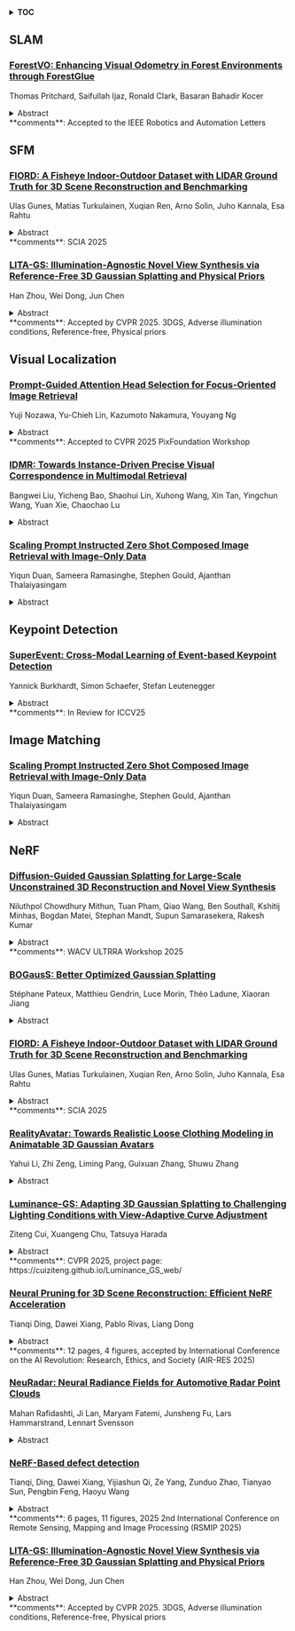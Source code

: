 <details>
  <summary><b>TOC</b></summary>
  <ol>
    <li><a href=#slam>SLAM</a></li>
      <ul>
        <li><a href=#ForestVO:-Enhancing-Visual-Odometry-in-Forest-Environments-through-ForestGlue>ForestVO: Enhancing Visual Odometry in Forest Environments through ForestGlue</a></li>
      </ul>
    </li>
    <li><a href=#sfm>SFM</a></li>
      <ul>
        <li><a href=#FIORD:-A-Fisheye-Indoor-Outdoor-Dataset-with-LIDAR-Ground-Truth-for-3D-Scene-Reconstruction-and-Benchmarking>FIORD: A Fisheye Indoor-Outdoor Dataset with LIDAR Ground Truth for 3D Scene Reconstruction and Benchmarking</a></li>
        <li><a href=#LITA-GS:-Illumination-Agnostic-Novel-View-Synthesis-via-Reference-Free-3D-Gaussian-Splatting-and-Physical-Priors>LITA-GS: Illumination-Agnostic Novel View Synthesis via Reference-Free 3D Gaussian Splatting and Physical Priors</a></li>
      </ul>
    </li>
    <li><a href=#visual-localization>Visual Localization</a></li>
      <ul>
        <li><a href=#Prompt-Guided-Attention-Head-Selection-for-Focus-Oriented-Image-Retrieval>Prompt-Guided Attention Head Selection for Focus-Oriented Image Retrieval</a></li>
        <li><a href=#IDMR:-Towards-Instance-Driven-Precise-Visual-Correspondence-in-Multimodal-Retrieval>IDMR: Towards Instance-Driven Precise Visual Correspondence in Multimodal Retrieval</a></li>
        <li><a href=#Scaling-Prompt-Instructed-Zero-Shot-Composed-Image-Retrieval-with-Image-Only-Data>Scaling Prompt Instructed Zero Shot Composed Image Retrieval with Image-Only Data</a></li>
      </ul>
    </li>
    <li><a href=#keypoint-detection>Keypoint Detection</a></li>
      <ul>
        <li><a href=#SuperEvent:-Cross-Modal-Learning-of-Event-based-Keypoint-Detection>SuperEvent: Cross-Modal Learning of Event-based Keypoint Detection</a></li>
      </ul>
    </li>
    <li><a href=#image-matching>Image Matching</a></li>
      <ul>
        <li><a href=#Scaling-Prompt-Instructed-Zero-Shot-Composed-Image-Retrieval-with-Image-Only-Data>Scaling Prompt Instructed Zero Shot Composed Image Retrieval with Image-Only Data</a></li>
      </ul>
    </li>
    <li><a href=#nerf>NeRF</a></li>
      <ul>
        <li><a href=#Diffusion-Guided-Gaussian-Splatting-for-Large-Scale-Unconstrained-3D-Reconstruction-and-Novel-View-Synthesis>Diffusion-Guided Gaussian Splatting for Large-Scale Unconstrained 3D Reconstruction and Novel View Synthesis</a></li>
        <li><a href=#BOGausS:-Better-Optimized-Gaussian-Splatting>BOGausS: Better Optimized Gaussian Splatting</a></li>
        <li><a href=#FIORD:-A-Fisheye-Indoor-Outdoor-Dataset-with-LIDAR-Ground-Truth-for-3D-Scene-Reconstruction-and-Benchmarking>FIORD: A Fisheye Indoor-Outdoor Dataset with LIDAR Ground Truth for 3D Scene Reconstruction and Benchmarking</a></li>
        <li><a href=#RealityAvatar:-Towards-Realistic-Loose-Clothing-Modeling-in-Animatable-3D-Gaussian-Avatars>RealityAvatar: Towards Realistic Loose Clothing Modeling in Animatable 3D Gaussian Avatars</a></li>
        <li><a href=#Luminance-GS:-Adapting-3D-Gaussian-Splatting-to-Challenging-Lighting-Conditions-with-View-Adaptive-Curve-Adjustment>Luminance-GS: Adapting 3D Gaussian Splatting to Challenging Lighting Conditions with View-Adaptive Curve Adjustment</a></li>
        <li><a href=#Neural-Pruning-for-3D-Scene-Reconstruction:-Efficient-NeRF-Acceleration>Neural Pruning for 3D Scene Reconstruction: Efficient NeRF Acceleration</a></li>
        <li><a href=#NeuRadar:-Neural-Radiance-Fields-for-Automotive-Radar-Point-Clouds>NeuRadar: Neural Radiance Fields for Automotive Radar Point Clouds</a></li>
        <li><a href=#NeRF-Based-defect-detection>NeRF-Based defect detection</a></li>
        <li><a href=#LITA-GS:-Illumination-Agnostic-Novel-View-Synthesis-via-Reference-Free-3D-Gaussian-Splatting-and-Physical-Priors>LITA-GS: Illumination-Agnostic Novel View Synthesis via Reference-Free 3D Gaussian Splatting and Physical Priors</a></li>
      </ul>
    </li>
  </ol>
</details>

## SLAM  

### [ForestVO: Enhancing Visual Odometry in Forest Environments through ForestGlue](http://arxiv.org/abs/2504.01261)  
Thomas Pritchard, Saifullah Ijaz, Ronald Clark, Basaran Bahadir Kocer  
<details>  
  <summary>Abstract</summary>  
  <ol>  
    Recent advancements in visual odometry systems have improved autonomous navigation; however, challenges persist in complex environments like forests, where dense foliage, variable lighting, and repetitive textures compromise feature correspondence accuracy. To address these challenges, we introduce ForestGlue, enhancing the SuperPoint feature detector through four configurations - grayscale, RGB, RGB-D, and stereo-vision - optimised for various sensing modalities. For feature matching, we employ LightGlue or SuperGlue, retrained with synthetic forest data. ForestGlue achieves comparable pose estimation accuracy to baseline models but requires only 512 keypoints - just 25% of the baseline's 2048 - to reach an LO-RANSAC AUC score of 0.745 at a 10{\deg} threshold. With only a quarter of keypoints needed, ForestGlue significantly reduces computational overhead, demonstrating effectiveness in dynamic forest environments, and making it suitable for real-time deployment on resource-constrained platforms. By combining ForestGlue with a transformer-based pose estimation model, we propose ForestVO, which estimates relative camera poses using matched 2D pixel coordinates between frames. On challenging TartanAir forest sequences, ForestVO achieves an average relative pose error (RPE) of 1.09 m and a kitti_score of 2.33%, outperforming direct-based methods like DSO by 40% in dynamic scenes. Despite using only 10% of the dataset for training, ForestVO maintains competitive performance with TartanVO while being a significantly lighter model. This work establishes an end-to-end deep learning pipeline specifically tailored for visual odometry in forested environments, leveraging forest-specific training data to optimise feature correspondence and pose estimation, thereby enhancing the accuracy and robustness of autonomous navigation systems.  
  </ol>  
</details>  
**comments**: Accepted to the IEEE Robotics and Automation Letters  
  
  



## SFM  

### [FIORD: A Fisheye Indoor-Outdoor Dataset with LIDAR Ground Truth for 3D Scene Reconstruction and Benchmarking](http://arxiv.org/abs/2504.01732)  
Ulas Gunes, Matias Turkulainen, Xuqian Ren, Arno Solin, Juho Kannala, Esa Rahtu  
<details>  
  <summary>Abstract</summary>  
  <ol>  
    The development of large-scale 3D scene reconstruction and novel view synthesis methods mostly rely on datasets comprising perspective images with narrow fields of view (FoV). While effective for small-scale scenes, these datasets require large image sets and extensive structure-from-motion (SfM) processing, limiting scalability. To address this, we introduce a fisheye image dataset tailored for scene reconstruction tasks. Using dual 200-degree fisheye lenses, our dataset provides full 360-degree coverage of 5 indoor and 5 outdoor scenes. Each scene has sparse SfM point clouds and precise LIDAR-derived dense point clouds that can be used as geometric ground-truth, enabling robust benchmarking under challenging conditions such as occlusions and reflections. While the baseline experiments focus on vanilla Gaussian Splatting and NeRF based Nerfacto methods, the dataset supports diverse approaches for scene reconstruction, novel view synthesis, and image-based rendering.  
  </ol>  
</details>  
**comments**: SCIA 2025  
  
### [LITA-GS: Illumination-Agnostic Novel View Synthesis via Reference-Free 3D Gaussian Splatting and Physical Priors](http://arxiv.org/abs/2504.00219)  
Han Zhou, Wei Dong, Jun Chen  
<details>  
  <summary>Abstract</summary>  
  <ol>  
    Directly employing 3D Gaussian Splatting (3DGS) on images with adverse illumination conditions exhibits considerable difficulty in achieving high-quality, normally-exposed representations due to: (1) The limited Structure from Motion (SfM) points estimated in adverse illumination scenarios fail to capture sufficient scene details; (2) Without ground-truth references, the intensive information loss, significant noise, and color distortion pose substantial challenges for 3DGS to produce high-quality results; (3) Combining existing exposure correction methods with 3DGS does not achieve satisfactory performance due to their individual enhancement processes, which lead to the illumination inconsistency between enhanced images from different viewpoints. To address these issues, we propose LITA-GS, a novel illumination-agnostic novel view synthesis method via reference-free 3DGS and physical priors. Firstly, we introduce an illumination-invariant physical prior extraction pipeline. Secondly, based on the extracted robust spatial structure prior, we develop the lighting-agnostic structure rendering strategy, which facilitates the optimization of the scene structure and object appearance. Moreover, a progressive denoising module is introduced to effectively mitigate the noise within the light-invariant representation. We adopt the unsupervised strategy for the training of LITA-GS and extensive experiments demonstrate that LITA-GS surpasses the state-of-the-art (SOTA) NeRF-based method while enjoying faster inference speed and costing reduced training time. The code is released at https://github.com/LowLevelAI/LITA-GS.  
  </ol>  
</details>  
**comments**: Accepted by CVPR 2025. 3DGS, Adverse illumination conditions,
  Reference-free, Physical priors  
  
  



## Visual Localization  

### [Prompt-Guided Attention Head Selection for Focus-Oriented Image Retrieval](http://arxiv.org/abs/2504.01348)  
Yuji Nozawa, Yu-Chieh Lin, Kazumoto Nakamura, Youyang Ng  
<details>  
  <summary>Abstract</summary>  
  <ol>  
    The goal of this paper is to enhance pretrained Vision Transformer (ViT) models for focus-oriented image retrieval with visual prompting. In real-world image retrieval scenarios, both query and database images often exhibit complexity, with multiple objects and intricate backgrounds. Users often want to retrieve images with specific object, which we define as the Focus-Oriented Image Retrieval (FOIR) task. While a standard image encoder can be employed to extract image features for similarity matching, it may not perform optimally in the multi-object-based FOIR task. This is because each image is represented by a single global feature vector. To overcome this, a prompt-based image retrieval solution is required. We propose an approach called Prompt-guided attention Head Selection (PHS) to leverage the head-wise potential of the multi-head attention mechanism in ViT in a promptable manner. PHS selects specific attention heads by matching their attention maps with user's visual prompts, such as a point, box, or segmentation. This empowers the model to focus on specific object of interest while preserving the surrounding visual context. Notably, PHS does not necessitate model re-training and avoids any image alteration. Experimental results show that PHS substantially improves performance on multiple datasets, offering a practical and training-free solution to enhance model performance in the FOIR task.  
  </ol>  
</details>  
**comments**: Accepted to CVPR 2025 PixFoundation Workshop  
  
### [IDMR: Towards Instance-Driven Precise Visual Correspondence in Multimodal Retrieval](http://arxiv.org/abs/2504.00954)  
Bangwei Liu, Yicheng Bao, Shaohui Lin, Xuhong Wang, Xin Tan, Yingchun Wang, Yuan Xie, Chaochao Lu  
<details>  
  <summary>Abstract</summary>  
  <ol>  
    Multimodal retrieval systems are becoming increasingly vital for cutting-edge AI technologies, such as embodied AI and AI-driven digital content industries. However, current multimodal retrieval tasks lack sufficient complexity and demonstrate limited practical application value. It spires us to design Instance-Driven Multimodal Image Retrieval (IDMR), a novel task that requires models to retrieve images containing the same instance as a query image while matching a text-described scenario. Unlike existing retrieval tasks focused on global image similarity or category-level matching, IDMR demands fine-grained instance-level consistency across diverse contexts. To benchmark this capability, we develop IDMR-bench using real-world object tracking and first-person video data. Addressing the scarcity of training data, we propose a cross-domain synthesis method that creates 557K training samples by cropping objects from standard detection datasets. Our Multimodal Large Language Model (MLLM) based retrieval model, trained on 1.2M samples, outperforms state-of-the-art approaches on both traditional benchmarks and our zero-shot IDMR-bench. Experimental results demonstrate previous models' limitations in instance-aware retrieval and highlight the potential of MLLM for advanced retrieval applications. The whole training dataset, codes and models, with wide ranges of sizes, are available at https://github.com/BwLiu01/IDMR.  
  </ol>  
</details>  
  
### [Scaling Prompt Instructed Zero Shot Composed Image Retrieval with Image-Only Data](http://arxiv.org/abs/2504.00812)  
Yiqun Duan, Sameera Ramasinghe, Stephen Gould, Ajanthan Thalaiyasingam  
<details>  
  <summary>Abstract</summary>  
  <ol>  
    Composed Image Retrieval (CIR) is the task of retrieving images matching a reference image augmented with a text, where the text describes changes to the reference image in natural language. Traditionally, models designed for CIR have relied on triplet data containing a reference image, reformulation text, and a target image. However, curating such triplet data often necessitates human intervention, leading to prohibitive costs. This challenge has hindered the scalability of CIR model training even with the availability of abundant unlabeled data. With the recent advances in foundational models, we advocate a shift in the CIR training paradigm where human annotations can be efficiently replaced by large language models (LLMs). Specifically, we demonstrate the capability of large captioning and language models in efficiently generating data for CIR only relying on unannotated image collections. Additionally, we introduce an embedding reformulation architecture that effectively combines image and text modalities. Our model, named InstructCIR, outperforms state-of-the-art methods in zero-shot composed image retrieval on CIRR and FashionIQ datasets. Furthermore, we demonstrate that by increasing the amount of generated data, our zero-shot model gets closer to the performance of supervised baselines.  
  </ol>  
</details>  
  
  



## Keypoint Detection  

### [SuperEvent: Cross-Modal Learning of Event-based Keypoint Detection](http://arxiv.org/abs/2504.00139)  
Yannick Burkhardt, Simon Schaefer, Stefan Leutenegger  
<details>  
  <summary>Abstract</summary>  
  <ol>  
    Event-based keypoint detection and matching holds significant potential, enabling the integration of event sensors into highly optimized Visual SLAM systems developed for frame cameras over decades of research. Unfortunately, existing approaches struggle with the motion-dependent appearance of keypoints and the complex noise prevalent in event streams, resulting in severely limited feature matching capabilities and poor performance on downstream tasks. To mitigate this problem, we propose SuperEvent, a data-driven approach to predict stable keypoints with expressive descriptors. Due to the absence of event datasets with ground truth keypoint labels, we leverage existing frame-based keypoint detectors on readily available event-aligned and synchronized gray-scale frames for self-supervision: we generate temporally sparse keypoint pseudo-labels considering that events are a product of both scene appearance and camera motion. Combined with our novel, information-rich event representation, we enable SuperEvent to effectively learn robust keypoint detection and description in event streams. Finally, we demonstrate the usefulness of SuperEvent by its integration into a modern sparse keypoint and descriptor-based SLAM framework originally developed for traditional cameras, surpassing the state-of-the-art in event-based SLAM by a wide margin. Source code and multimedia material are available at smartroboticslab.github.io/SuperEvent.  
  </ol>  
</details>  
**comments**: In Review for ICCV25  
  
  



## Image Matching  

### [Scaling Prompt Instructed Zero Shot Composed Image Retrieval with Image-Only Data](http://arxiv.org/abs/2504.00812)  
Yiqun Duan, Sameera Ramasinghe, Stephen Gould, Ajanthan Thalaiyasingam  
<details>  
  <summary>Abstract</summary>  
  <ol>  
    Composed Image Retrieval (CIR) is the task of retrieving images matching a reference image augmented with a text, where the text describes changes to the reference image in natural language. Traditionally, models designed for CIR have relied on triplet data containing a reference image, reformulation text, and a target image. However, curating such triplet data often necessitates human intervention, leading to prohibitive costs. This challenge has hindered the scalability of CIR model training even with the availability of abundant unlabeled data. With the recent advances in foundational models, we advocate a shift in the CIR training paradigm where human annotations can be efficiently replaced by large language models (LLMs). Specifically, we demonstrate the capability of large captioning and language models in efficiently generating data for CIR only relying on unannotated image collections. Additionally, we introduce an embedding reformulation architecture that effectively combines image and text modalities. Our model, named InstructCIR, outperforms state-of-the-art methods in zero-shot composed image retrieval on CIRR and FashionIQ datasets. Furthermore, we demonstrate that by increasing the amount of generated data, our zero-shot model gets closer to the performance of supervised baselines.  
  </ol>  
</details>  
  
  



## NeRF  

### [Diffusion-Guided Gaussian Splatting for Large-Scale Unconstrained 3D Reconstruction and Novel View Synthesis](http://arxiv.org/abs/2504.01960)  
Niluthpol Chowdhury Mithun, Tuan Pham, Qiao Wang, Ben Southall, Kshitij Minhas, Bogdan Matei, Stephan Mandt, Supun Samarasekera, Rakesh Kumar  
<details>  
  <summary>Abstract</summary>  
  <ol>  
    Recent advancements in 3D Gaussian Splatting (3DGS) and Neural Radiance Fields (NeRF) have achieved impressive results in real-time 3D reconstruction and novel view synthesis. However, these methods struggle in large-scale, unconstrained environments where sparse and uneven input coverage, transient occlusions, appearance variability, and inconsistent camera settings lead to degraded quality. We propose GS-Diff, a novel 3DGS framework guided by a multi-view diffusion model to address these limitations. By generating pseudo-observations conditioned on multi-view inputs, our method transforms under-constrained 3D reconstruction problems into well-posed ones, enabling robust optimization even with sparse data. GS-Diff further integrates several enhancements, including appearance embedding, monocular depth priors, dynamic object modeling, anisotropy regularization, and advanced rasterization techniques, to tackle geometric and photometric challenges in real-world settings. Experiments on four benchmarks demonstrate that GS-Diff consistently outperforms state-of-the-art baselines by significant margins.  
  </ol>  
</details>  
**comments**: WACV ULTRRA Workshop 2025  
  
### [BOGausS: Better Optimized Gaussian Splatting](http://arxiv.org/abs/2504.01844)  
Stéphane Pateux, Matthieu Gendrin, Luce Morin, Théo Ladune, Xiaoran Jiang  
<details>  
  <summary>Abstract</summary>  
  <ol>  
    3D Gaussian Splatting (3DGS) proposes an efficient solution for novel view synthesis. Its framework provides fast and high-fidelity rendering. Although less complex than other solutions such as Neural Radiance Fields (NeRF), there are still some challenges building smaller models without sacrificing quality. In this study, we perform a careful analysis of 3DGS training process and propose a new optimization methodology. Our Better Optimized Gaussian Splatting (BOGausS) solution is able to generate models up to ten times lighter than the original 3DGS with no quality degradation, thus significantly boosting the performance of Gaussian Splatting compared to the state of the art.  
  </ol>  
</details>  
  
### [FIORD: A Fisheye Indoor-Outdoor Dataset with LIDAR Ground Truth for 3D Scene Reconstruction and Benchmarking](http://arxiv.org/abs/2504.01732)  
Ulas Gunes, Matias Turkulainen, Xuqian Ren, Arno Solin, Juho Kannala, Esa Rahtu  
<details>  
  <summary>Abstract</summary>  
  <ol>  
    The development of large-scale 3D scene reconstruction and novel view synthesis methods mostly rely on datasets comprising perspective images with narrow fields of view (FoV). While effective for small-scale scenes, these datasets require large image sets and extensive structure-from-motion (SfM) processing, limiting scalability. To address this, we introduce a fisheye image dataset tailored for scene reconstruction tasks. Using dual 200-degree fisheye lenses, our dataset provides full 360-degree coverage of 5 indoor and 5 outdoor scenes. Each scene has sparse SfM point clouds and precise LIDAR-derived dense point clouds that can be used as geometric ground-truth, enabling robust benchmarking under challenging conditions such as occlusions and reflections. While the baseline experiments focus on vanilla Gaussian Splatting and NeRF based Nerfacto methods, the dataset supports diverse approaches for scene reconstruction, novel view synthesis, and image-based rendering.  
  </ol>  
</details>  
**comments**: SCIA 2025  
  
### [RealityAvatar: Towards Realistic Loose Clothing Modeling in Animatable 3D Gaussian Avatars](http://arxiv.org/abs/2504.01559)  
Yahui Li, Zhi Zeng, Liming Pang, Guixuan Zhang, Shuwu Zhang  
<details>  
  <summary>Abstract</summary>  
  <ol>  
    Modeling animatable human avatars from monocular or multi-view videos has been widely studied, with recent approaches leveraging neural radiance fields (NeRFs) or 3D Gaussian Splatting (3DGS) achieving impressive results in novel-view and novel-pose synthesis. However, existing methods often struggle to accurately capture the dynamics of loose clothing, as they primarily rely on global pose conditioning or static per-frame representations, leading to oversmoothing and temporal inconsistencies in non-rigid regions. To address this, We propose RealityAvatar, an efficient framework for high-fidelity digital human modeling, specifically targeting loosely dressed avatars. Our method leverages 3D Gaussian Splatting to capture complex clothing deformations and motion dynamics while ensuring geometric consistency. By incorporating a motion trend module and a latentbone encoder, we explicitly model pose-dependent deformations and temporal variations in clothing behavior. Extensive experiments on benchmark datasets demonstrate the effectiveness of our approach in capturing fine-grained clothing deformations and motion-driven shape variations. Our method significantly enhances structural fidelity and perceptual quality in dynamic human reconstruction, particularly in non-rigid regions, while achieving better consistency across temporal frames.  
  </ol>  
</details>  
  
### [Luminance-GS: Adapting 3D Gaussian Splatting to Challenging Lighting Conditions with View-Adaptive Curve Adjustment](http://arxiv.org/abs/2504.01503)  
Ziteng Cui, Xuangeng Chu, Tatsuya Harada  
<details>  
  <summary>Abstract</summary>  
  <ol>  
    Capturing high-quality photographs under diverse real-world lighting conditions is challenging, as both natural lighting (e.g., low-light) and camera exposure settings (e.g., exposure time) significantly impact image quality. This challenge becomes more pronounced in multi-view scenarios, where variations in lighting and image signal processor (ISP) settings across viewpoints introduce photometric inconsistencies. Such lighting degradations and view-dependent variations pose substantial challenges to novel view synthesis (NVS) frameworks based on Neural Radiance Fields (NeRF) and 3D Gaussian Splatting (3DGS). To address this, we introduce Luminance-GS, a novel approach to achieving high-quality novel view synthesis results under diverse challenging lighting conditions using 3DGS. By adopting per-view color matrix mapping and view-adaptive curve adjustments, Luminance-GS achieves state-of-the-art (SOTA) results across various lighting conditions -- including low-light, overexposure, and varying exposure -- while not altering the original 3DGS explicit representation. Compared to previous NeRF- and 3DGS-based baselines, Luminance-GS provides real-time rendering speed with improved reconstruction quality.  
  </ol>  
</details>  
**comments**: CVPR 2025, project page:
  https://cuiziteng.github.io/Luminance_GS_web/  
  
### [Neural Pruning for 3D Scene Reconstruction: Efficient NeRF Acceleration](http://arxiv.org/abs/2504.00950)  
Tianqi Ding, Dawei Xiang, Pablo Rivas, Liang Dong  
<details>  
  <summary>Abstract</summary>  
  <ol>  
    Neural Radiance Fields (NeRF) have become a popular 3D reconstruction approach in recent years. While they produce high-quality results, they also demand lengthy training times, often spanning days. This paper studies neural pruning as a strategy to address these concerns. We compare pruning approaches, including uniform sampling, importance-based methods, and coreset-based techniques, to reduce the model size and speed up training. Our findings show that coreset-driven pruning can achieve a 50% reduction in model size and a 35% speedup in training, with only a slight decrease in accuracy. These results suggest that pruning can be an effective method for improving the efficiency of NeRF models in resource-limited settings.  
  </ol>  
</details>  
**comments**: 12 pages, 4 figures, accepted by International Conference on the AI
  Revolution: Research, Ethics, and Society (AIR-RES 2025)  
  
### [NeuRadar: Neural Radiance Fields for Automotive Radar Point Clouds](http://arxiv.org/abs/2504.00859)  
Mahan Rafidashti, Ji Lan, Maryam Fatemi, Junsheng Fu, Lars Hammarstrand, Lennart Svensson  
<details>  
  <summary>Abstract</summary>  
  <ol>  
    Radar is an important sensor for autonomous driving (AD) systems due to its robustness to adverse weather and different lighting conditions. Novel view synthesis using neural radiance fields (NeRFs) has recently received considerable attention in AD due to its potential to enable efficient testing and validation but remains unexplored for radar point clouds. In this paper, we present NeuRadar, a NeRF-based model that jointly generates radar point clouds, camera images, and lidar point clouds. We explore set-based object detection methods such as DETR, and propose an encoder-based solution grounded in the NeRF geometry for improved generalizability. We propose both a deterministic and a probabilistic point cloud representation to accurately model the radar behavior, with the latter being able to capture radar's stochastic behavior. We achieve realistic reconstruction results for two automotive datasets, establishing a baseline for NeRF-based radar point cloud simulation models. In addition, we release radar data for ZOD's Sequences and Drives to enable further research in this field. To encourage further development of radar NeRFs, we release the source code for NeuRadar.  
  </ol>  
</details>  
  
### [NeRF-Based defect detection](http://arxiv.org/abs/2504.00270)  
Tianqi, Ding, Dawei Xiang, Yijiashun Qi, Ze Yang, Zunduo Zhao, Tianyao Sun, Pengbin Feng, Haoyu Wang  
<details>  
  <summary>Abstract</summary>  
  <ol>  
    The rapid growth of industrial automation has highlighted the need for precise and efficient defect detection in large-scale machinery. Traditional inspection techniques, involving manual procedures such as scaling tall structures for visual evaluation, are labor-intensive, subjective, and often hazardous. To overcome these challenges, this paper introduces an automated defect detection framework built on Neural Radiance Fields (NeRF) and the concept of digital twins. The system utilizes UAVs to capture images and reconstruct 3D models of machinery, producing both a standard reference model and a current-state model for comparison. Alignment of the models is achieved through the Iterative Closest Point (ICP) algorithm, enabling precise point cloud analysis to detect deviations that signify potential defects. By eliminating manual inspection, this method improves accuracy, enhances operational safety, and offers a scalable solution for defect detection. The proposed approach demonstrates great promise for reliable and efficient industrial applications.  
  </ol>  
</details>  
**comments**: 6 pages, 11 figures, 2025 2nd International Conference on Remote
  Sensing, Mapping and Image Processing (RSMIP 2025)  
  
### [LITA-GS: Illumination-Agnostic Novel View Synthesis via Reference-Free 3D Gaussian Splatting and Physical Priors](http://arxiv.org/abs/2504.00219)  
Han Zhou, Wei Dong, Jun Chen  
<details>  
  <summary>Abstract</summary>  
  <ol>  
    Directly employing 3D Gaussian Splatting (3DGS) on images with adverse illumination conditions exhibits considerable difficulty in achieving high-quality, normally-exposed representations due to: (1) The limited Structure from Motion (SfM) points estimated in adverse illumination scenarios fail to capture sufficient scene details; (2) Without ground-truth references, the intensive information loss, significant noise, and color distortion pose substantial challenges for 3DGS to produce high-quality results; (3) Combining existing exposure correction methods with 3DGS does not achieve satisfactory performance due to their individual enhancement processes, which lead to the illumination inconsistency between enhanced images from different viewpoints. To address these issues, we propose LITA-GS, a novel illumination-agnostic novel view synthesis method via reference-free 3DGS and physical priors. Firstly, we introduce an illumination-invariant physical prior extraction pipeline. Secondly, based on the extracted robust spatial structure prior, we develop the lighting-agnostic structure rendering strategy, which facilitates the optimization of the scene structure and object appearance. Moreover, a progressive denoising module is introduced to effectively mitigate the noise within the light-invariant representation. We adopt the unsupervised strategy for the training of LITA-GS and extensive experiments demonstrate that LITA-GS surpasses the state-of-the-art (SOTA) NeRF-based method while enjoying faster inference speed and costing reduced training time. The code is released at https://github.com/LowLevelAI/LITA-GS.  
  </ol>  
</details>  
**comments**: Accepted by CVPR 2025. 3DGS, Adverse illumination conditions,
  Reference-free, Physical priors  
  
  



